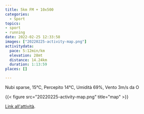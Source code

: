 ```yaml
---
title: 5km FM + 10x500
categories: 
  - Sport
topics: 
- sport
- running
date: 2022-02-25 12:33:58
images: ["20220225-activity-map.png"]
activitydata:
  pace: 5:12min/km
  elevation: 28mt
  distance: 14.24km
  duration: 1:13:59
places: []

---
```


Nubi sparse, 15°C, Percepito 14°C, Umidità 69%, Vento 3m/s da O

<!--more-->

{{<  figure src="20220225-activity-map.png" title="map" >}}

[Link all'attività](https://strava.com/activities/6735626383).

